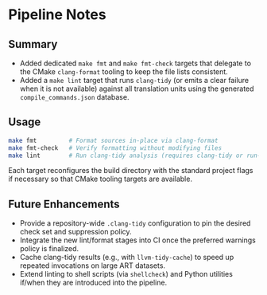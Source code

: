 # Pipeline Notes

## Summary
- Added dedicated `make fmt` and `make fmt-check` targets that delegate to the CMake `clang-format` tooling to keep the file lists consistent.
- Added a `make lint` target that runs `clang-tidy` (or emits a clear failure when it is not available) against all translation units using the generated `compile_commands.json` database.

## Usage
```bash
make fmt         # Format sources in-place via clang-format
make fmt-check   # Verify formatting without modifying files
make lint        # Run clang-tidy analysis (requires clang-tidy or run-clang-tidy)
```

Each target reconfigures the build directory with the standard project flags if necessary so that CMake tooling targets are available.

## Future Enhancements
- Provide a repository-wide `.clang-tidy` configuration to pin the desired check set and suppression policy.
- Integrate the new lint/format stages into CI once the preferred warnings policy is finalized.
- Cache clang-tidy results (e.g., with `llvm-tidy-cache`) to speed up repeated invocations on large ART datasets.
- Extend linting to shell scripts (via `shellcheck`) and Python utilities if/when they are introduced into the pipeline.
